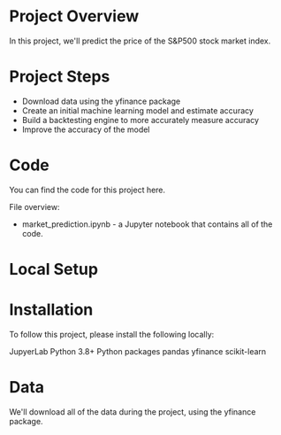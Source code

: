 # Project Overview

In this project, we'll predict the price of the S&P500 stock market index.

# Project Steps

- Download data using the yfinance package
- Create an initial machine learning model and estimate accuracy
- Build a backtesting engine to more accurately measure accuracy
- Improve the accuracy of the model
  
# Code

You can find the code for this project here.

File overview:

- market_prediction.ipynb - a Jupyter notebook that contains all of the code.
# Local Setup

# Installation

To follow this project, please install the following locally:

JupyerLab
Python 3.8+
Python packages
pandas
yfinance
scikit-learn
# Data

We'll download all of the data during the project, using the yfinance package.
